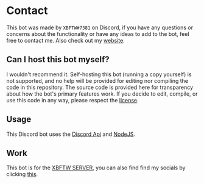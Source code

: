 # Contact

This bot was made by ```XBFTW#7381``` on Discord, if you have any questions or concerns about the functionality or have any ideas to add to the bot, feel free to contact me. Also check out my [website](https://xbftw.com). 

## Can I host this bot myself?

I wouldn't recommend it. Self-hosting this bot (running a copy yourself) is not supported, and no help will be provided for editing nor compiling the code in this repository. The source code is provided here for transparency about how the bot's primary features work. If you decide to edit, compile, or use this code in any way, please respect the [license](https://github.com/XBFTW/XBFTW-BOT/blob/main/LICENSE).

## Usage
This Discord bot uses the [Discord Api](https://discordapi.com) and [NodeJS](https://nodejs.org). 

## Work
This bot is for the [XBFTW SERVER](https://discord.gg/2kn45fF6VK), you can also find find my socials by clicking [this](https://xbftw.com).
